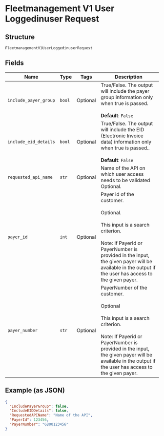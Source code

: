 
# Fleetmanagement V1 User Loggedinuser Request

## Structure

`FleetmanagementV1UserLoggedinuserRequest`

## Fields

| Name | Type | Tags | Description |
|  --- | --- | --- | --- |
| `include_payer_group` | `bool` | Optional | True/False. The output will include the payer group information only when true is passed.<br><br>**Default**: `False` |
| `include_eid_details` | `bool` | Optional | True/False. The output will include the EID (Electronic Invoice data) information only when true is passed..<br><br>**Default**: `False` |
| `requested_api_name` | `str` | Optional | Name of the API on which user access needs to be validated<br>Optional. |
| `payer_id` | `int` | Optional | Payer id of the customer.</br><br>Optional.</br><br>This input is a search criterion.</br><br>Note: If PayerId or PayerNumber is provided in the input, the given payer will be available in the output if the user has access to the given payer. |
| `payer_number` | `str` | Optional | PayerNumber of the customer.</br><br>Optional</br><br>This input is a search criterion.</br><br>Note: If Payerid or PayerNumber is provided in the input, the given payer will be available in the output if the user has access to the given payer. |

## Example (as JSON)

```json
{
  "IncludePayerGroup": false,
  "IncludeEIDDetails": false,
  "RequestedAPIName": "Name of the API",
  "PayerId": 123456,
  "PayerNumber": "GB00123456"
}
```

